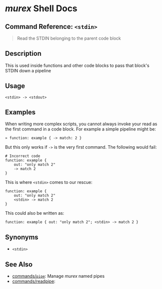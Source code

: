 # _murex_ Shell Docs

## Command Reference: `<stdin>` 

> Read the STDIN belonging to the parent code block

## Description

This is used inside functions and other code blocks to pass that block's
STDIN down a pipeline

## Usage

    <stdin> -> <stdout>

## Examples

When writing more complex scripts, you cannot always invoke your read as the
first command in a code block. For example a simple pipeline might be:

    » function: example { -> match: 2 }
    
But this only works if `->` is the very first command. The following would
fail:

    # Incorrect code
    function: example {
        out: "only match 2"
        -> match 2
    }
    
This is where `<stdin>` comes to our rescue:

    function: example {
        out: "only match 2"
        <stdin> -> match 2
    }
    
This could also be written as:

    function: example { out: "only match 2"; <stdin> -> match 2 }

## Synonyms

* `<stdin>`


## See Also

* [commands/`pipe`](../commands/pipe.md):
  Manage _murex_ named pipes
* [commands/readpipe](../commands/readpipe.md):
  